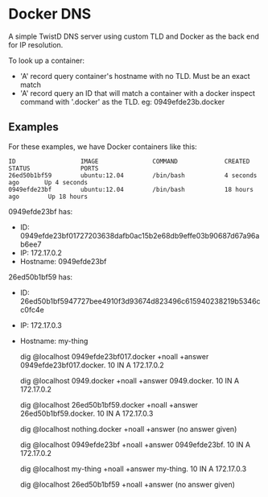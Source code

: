 Docker DNS
==========

A simple TwistD DNS server using custom TLD and Docker as the back end for IP
resolution.

To look up a container:
 - 'A' record query container's hostname with no TLD. Must be an exact match
 - 'A' record query an ID that will match a container with a docker inspect
   command with '.docker' as the TLD. eg: 0949efde23b.docker

Examples
--------
For these examples, we have Docker containers like this:

    ID                  IMAGE               COMMAND             CREATED             STATUS              PORTS
    26ed50b1bf59        ubuntu:12.04        /bin/bash           4 seconds ago       Up 4 seconds
    0949efde23bf        ubuntu:12.04        /bin/bash           18 hours ago        Up 18 hours

0949efde23bf has:

 - ID: 0949efde23bf01727203638dafb0ac15b2e68db9effe03b90687d67a96ab6ee7
 - IP: 172.17.0.2
 - Hostname: 0949efde23bf

26ed50b1bf59 has:

 - ID: 26ed50b1bf5947727bee4910f3d93674d823496c615940238219b5346cc0fc4e
 - IP: 172.17.0.3
 - Hostname: my-thing


    dig @localhost 0949efde23bf017.docker +noall +answer
    0949efde23bf017.docker.	10	IN	A	172.17.0.2


    dig @localhost 0949.docker +noall +answer
    0949.docker.		10	IN	A	172.17.0.2


    dig @localhost 26ed50b1bf59.docker +noall +answer
    26ed50b1bf59.docker.	10	IN	A	172.17.0.3


    dig @localhost nothing.docker +noall +answer
(no answer given)


    dig @localhost 0949efde23bf +noall +answer
    0949efde23bf.		10	IN	A	172.17.0.2


    dig @localhost my-thing +noall +answer
    my-thing.		10	IN	A	172.17.0.3


    dig @localhost 26ed50b1bf59 +noall +answer
(no answer given)